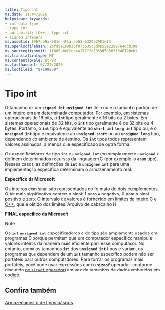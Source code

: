 ```yaml
---
title: Tipo int
ms.date: 11/04/2016
helpviewer_keywords:
- int data type
- type int
- portability [C++], type int
- signed integers
ms.assetid: 0067ce9a-281e-491a-ae63-632952981e13
ms.openlocfilehash: 2bfd9e108b36f073635c6d9e55e2299764dcb309
ms.sourcegitcommit: 1f009ab0f2cc4a177f2d1353d5a38f164612bdb1
ms.translationtype: MT
ms.contentlocale: pt-BR
ms.lasthandoff: 07/27/2020
ms.locfileid: "87198860"
---
```

# <a name="type-int"></a>Tipo int

O tamanho de um **`signed int`** **`unsigned int`** item ou é o tamanho padrão de um inteiro em um determinado computador. Por exemplo, em sistemas operacionais de 16 bits, o **`int`** tipo geralmente é 16 bits ou 2 bytes. Em sistemas operacionais de 32 bits, o **`int`** tipo geralmente é de 32 bits ou 4 bytes. Portanto, o **`int`** tipo é equivalente ao **`short int`** **`long int`** tipo ou, e o **`unsigned int`** tipo é equivalente ao **`unsigned short`** ou ao **`unsigned long`** tipo, dependendo do ambiente de destino. Os **`int`** tipos todos representam valores assinados, a menos que especificado de outra forma.

Os especificadores de tipo **`int`** e **`unsigned int`** (ou simplesmente **`unsigned`** ) definem determinados recursos da linguagem C (por exemplo, o **`enum`** tipo). Nesses casos, as definições de **`int`** e **`unsigned int`** para uma implementação específica determinam o armazenamento real.

**Específico da Microsoft**

Os inteiros com sinal são representados no formato de dois complementos. O bit mais significativo contém o sinal: 1 para o negativo, 0 para o sinal positivo e zero. O intervalo de valores é fornecido em [limites de inteiro C e C++](../c-language/cpp-integer-limits.md), que é obtido dos limites. Arquivo de cabeçalho H.

**FINAL específico da Microsoft**

> [!NOTE]
> Os **`int`** **`unsigned int`** especificadores e de tipo são amplamente usados em programas C porque permitem que um computador específico manipule valores inteiros da maneira mais eficiente para esse computador. No entanto, como os tamanhos **`int`** dos **`unsigned int`** tipos e variam, os programas que dependem de um **`int`** tamanho específico podem não ser portáteis para outros computadores. Para tornar os programas mais portáteis, você pode usar expressões com o **`sizeof`** operador (conforme discutido [no `sizeof` operador](../c-language/sizeof-operator-c.md)) em vez de tamanhos de dados embutidos em código.

## <a name="see-also"></a>Confira também

[Armazenamento de tipos básicos](../c-language/storage-of-basic-types.md)
